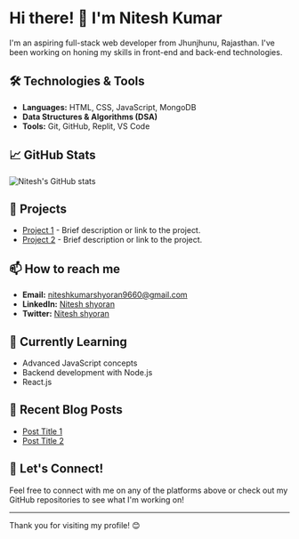 # Hi there! 👋 I'm Nitesh Kumar

I'm an aspiring full-stack web developer from Jhunjhunu, Rajasthan. I've been working on honing my skills in front-end and back-end technologies.

## 🛠️ Technologies & Tools

- **Languages:** HTML, CSS, JavaScript, MongoDB
- **Data Structures & Algorithms (DSA)**
- **Tools:** Git, GitHub, Replit, VS Code

## 📈 GitHub Stats
![Nitesh's GitHub stats](https://github-readme-stats.vercel.app/api?username=YourGitHubUsername&show_icons=true&theme=radical)

## 🚀 Projects
- [Project 1](#) - Brief description or link to the project.
- [Project 2](#) - Brief description or link to the project.

## 📫 How to reach me
- **Email:** [niteshkumarshyoran9660@gmail.com](mailto:your-email@example.com)
- **LinkedIn:** [Nitesh shyoran](https://www.linkedin.com/in/niteshshyoran/)
- **Twitter:** [Nitesh shyoran](https://twitter.com/YourTwitterHandle)

## 🎯 Currently Learning
- Advanced JavaScript concepts
- Backend development with Node.js
- React.js

## 📝 Recent Blog Posts
- [Post Title 1](#)
- [Post Title 2](#)

## 🤝 Let's Connect!
Feel free to connect with me on any of the platforms above or check out my GitHub repositories to see what I'm working on!

---

Thank you for visiting my profile! 😊
